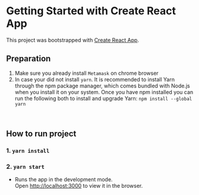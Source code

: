 # Getting Started with Create React App

This project was bootstrapped with [Create React App](https://github.com/facebook/create-react-app).


## Preparation
1. Make sure you already install `Metamask` on chrome browser
2. In case your did not install `yarn`. It is recommended to install    Yarn through the npm package manager, which comes bundled with Node.js when you install it on your system.
Once you have npm installed you can run the following both to install and upgrade Yarn: 
`npm install --global yarn`

<br/>

## How to run project

### 1. `yarn install`
### 2. `yarn start`

- Runs the app in the development mode.\
Open [http://localhost:3000](http://localhost:3000) to view it in the browser.


